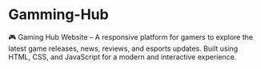 # Gamming-Hub
🎮 Gaming Hub Website – A responsive platform for gamers to explore the latest game releases, news, reviews, and esports updates. Built using HTML, CSS, and JavaScript for a modern and interactive experience.

